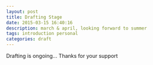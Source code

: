 ```yaml
---
layout: post
title: Drafting Stage 
date: 2015-03-15 16:40:16
description: march & april, looking forward to summer
tags: introduction personal
categories: draft
---
```


Drafting is ongoing... Thanks for your support
